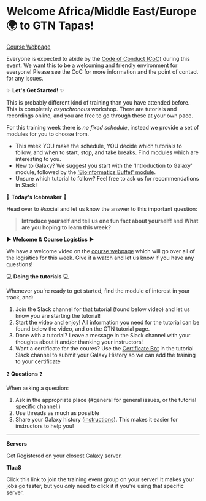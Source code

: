 # Welcome Africa/Middle East/Europe :earth_africa: to GTN Tapas!

[Course Webpage](https://gallantries.github.io/video-library/events/smorgasbord2/tapas.html)

Everyone is expected to abide by the [Code of Conduct (CoC)](https://galaxyproject.org/community/coc/) during this event. We want this to be a welcoming and friendly environment for everyone! Please see the CoC for more information and the point of contact for any issues.

:sparkles: **Let's Get Started!** :sparkles:

This is probably  different kind of training than you have attended before. This is completely _asynchronous_ workshop. There are tutorials and recordings online, and you are free to go through these at your own pace.

For this training week there is *no fixed schedule*, instead we provide a set of modules for you to choose from.

- This week YOU make the schedule, YOU decide which tutorials to follow, and when to start, stop, and take breaks. Find modules which are interesting to you.
- New to Galaxy? We suggest you start with the 'Introduction to Galaxy' module, followed by the ['Bioinformatics Buffet' module](https://gallantries.github.io/video-library/modules/bioinformatics-buffet).
- Unsure which tutorial to follow? Feel free to ask us for recommendations in Slack!


:ice_cube: **Today's Icebreaker** :ice_cube:

Head over to #social and let us know the answer to this important question:

> **Introduce yourself and tell us one fun fact about yourself!** and **What are you hoping to learn this week?**


:arrow_forward: **Welcome & Course Logistics** :arrow_forward:

We have a welcome video on the [course webpage](https://gallantries.github.io/video-library/events/smorgasbord2/tapas.html) which will go over all of the logisitics for this week. Give it a watch and let us know if you have any questions!


:computer: **Doing the tutorials** :computer:

Whenever you're ready to get started, find the module of interest in your track, and:

1. Join the Slack channel for that tutorial (found below video) and let us know you are starting the tutorial!
2. Start the video and enjoy! All information you need for the tutorial can be found below the video, and on the GTN tutorial page.
3. Done with a tutorial? Leave a message in the Slack channel with your thoughts about it and/or thanking your instructors!
4. Want a certificate for the coures? Use the [Certificate Bot](https://gallantries.github.io/video-library/certbot) in the tutorial Slack channel to submit your Galaxy History so we can add the training to your certificate

:question: **Questions** :question:

When asking a question:

1. Ask in the appropriate place (#general for general issues, or the tutorial specific channel.)
2. Use threads as much as possible
3. Share your Galaxy history ([instructions](https://training.galaxyproject.org/training-material/faqs/galaxy/histories_sharing.html)). This makes it easier for instructors to help you!

---
**Servers**

Get Registered on your closest Galaxy server.

<SERVERS>

**TIaaS**

Click this link to join the training event group on your server! It makes your jobs go faster, but you *only* need to click it if you're using that specific server.

<TIAAS>



